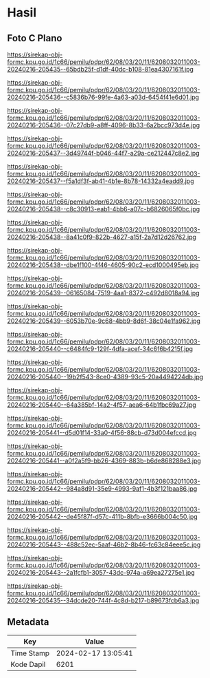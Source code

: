 # Hasil

## Foto C Plano

https://sirekap-obj-formc.kpu.go.id/1c66/pemilu/pdpr/62/08/03/20/11/6208032011003-20240216-205435--65bdb25f-d1df-40dc-b108-81ea4307161f.jpg

https://sirekap-obj-formc.kpu.go.id/1c66/pemilu/pdpr/62/08/03/20/11/6208032011003-20240216-205436--c5836b76-99fe-4a63-a03d-6454f41e6d01.jpg

https://sirekap-obj-formc.kpu.go.id/1c66/pemilu/pdpr/62/08/03/20/11/6208032011003-20240216-205436--07c27db9-a8ff-4096-8b33-6a2bcc973d4e.jpg

https://sirekap-obj-formc.kpu.go.id/1c66/pemilu/pdpr/62/08/03/20/11/6208032011003-20240216-205437--3d49744f-b046-44f7-a29a-ce212447c8e2.jpg

https://sirekap-obj-formc.kpu.go.id/1c66/pemilu/pdpr/62/08/03/20/11/6208032011003-20240216-205437--f5a1df3f-ab41-4b1e-8b78-14332a4eadd9.jpg

https://sirekap-obj-formc.kpu.go.id/1c66/pemilu/pdpr/62/08/03/20/11/6208032011003-20240216-205438--c8c30913-eab1-4bb6-a07c-b6826065f0bc.jpg

https://sirekap-obj-formc.kpu.go.id/1c66/pemilu/pdpr/62/08/03/20/11/6208032011003-20240216-205438--8a41c0f9-822b-4627-a15f-2a7d12d26762.jpg

https://sirekap-obj-formc.kpu.go.id/1c66/pemilu/pdpr/62/08/03/20/11/6208032011003-20240216-205438--dbe1f100-4f46-4605-90c2-ecd1000495eb.jpg

https://sirekap-obj-formc.kpu.go.id/1c66/pemilu/pdpr/62/08/03/20/11/6208032011003-20240216-205439--06165084-7519-4aa1-8372-c492d8018a94.jpg

https://sirekap-obj-formc.kpu.go.id/1c66/pemilu/pdpr/62/08/03/20/11/6208032011003-20240216-205439--6053b70e-9c68-4bb9-8d6f-38c04e1fa962.jpg

https://sirekap-obj-formc.kpu.go.id/1c66/pemilu/pdpr/62/08/03/20/11/6208032011003-20240216-205440--c6484fc9-129f-4dfa-acef-34c6f6b4215f.jpg

https://sirekap-obj-formc.kpu.go.id/1c66/pemilu/pdpr/62/08/03/20/11/6208032011003-20240216-205440--19b2f543-8ce0-4389-93c5-20a4494224db.jpg

https://sirekap-obj-formc.kpu.go.id/1c66/pemilu/pdpr/62/08/03/20/11/6208032011003-20240216-205440--64a385bf-14a2-4f57-aea6-64b1fbc69a27.jpg

https://sirekap-obj-formc.kpu.go.id/1c66/pemilu/pdpr/62/08/03/20/11/6208032011003-20240216-205441--d5d01f14-33a0-4f56-88cb-d73d004efccd.jpg

https://sirekap-obj-formc.kpu.go.id/1c66/pemilu/pdpr/62/08/03/20/11/6208032011003-20240216-205441--a0f2a5f9-bb26-4369-883b-b6de868288e3.jpg

https://sirekap-obj-formc.kpu.go.id/1c66/pemilu/pdpr/62/08/03/20/11/6208032011003-20240216-205442--984a8d91-35e9-4993-9af1-4b3f121baa86.jpg

https://sirekap-obj-formc.kpu.go.id/1c66/pemilu/pdpr/62/08/03/20/11/6208032011003-20240216-205442--de45f87f-d57c-411b-8bfb-e3666b004c50.jpg

https://sirekap-obj-formc.kpu.go.id/1c66/pemilu/pdpr/62/08/03/20/11/6208032011003-20240216-205443--488c52ec-5aaf-46b2-8b46-fc63c84eee5c.jpg

https://sirekap-obj-formc.kpu.go.id/1c66/pemilu/pdpr/62/08/03/20/11/6208032011003-20240216-205443--2a1fcfb1-3057-43dc-974a-a69ea27275e1.jpg

https://sirekap-obj-formc.kpu.go.id/1c66/pemilu/pdpr/62/08/03/20/11/6208032011003-20240216-205435--34dcde20-744f-4c8d-b217-b89673fcb6a3.jpg


## Metadata

| Key        | Value               |
| ---------- | ------------------- |
| Time Stamp | 2024-02-17 13:05:41 |
| Kode Dapil | 6201                |



